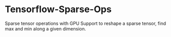 # Tensorflow-Sparse-Ops
Sparse tensor operations with GPU Support to reshape a sparse tensor, find max and min along a given dimension.
